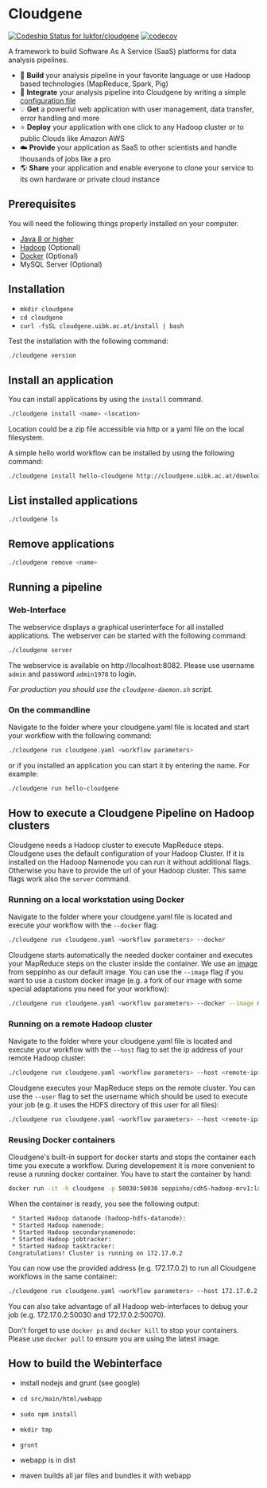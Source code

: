 Cloudgene
=========

[ ![Codeship Status for lukfor/cloudgene](https://app.codeship.com/projects/2e592ca0-ba41-0134-daad-4e53c1da9345/status?branch=master)](https://app.codeship.com/projects/195236) [![codecov](https://codecov.io/gh/lukfor/cloudgene/branch/master/graph/badge.svg?token=b7fe2lDzlV)](https://codecov.io/gh/lukfor/cloudgene)

A framework to build Software As A Service (SaaS) platforms for data analysis pipelines.

- :wrench: **Build** your analysis pipeline in your favorite language or use Hadoop based technologies (MapReduce, Spark, Pig)
- :page_facing_up: **Integrate** your analysis pipeline into Cloudgene by writing a simple [configuration file](http://docs.cloudgene.io/developers/introduction/)
- :bulb: **Get** a powerful web application with user management, data transfer, error handling and more
- :star: **Deploy** your application with one click to any Hadoop cluster or to public Clouds like Amazon AWS
- :cloud: **Provide** your application as SaaS to other scientists and handle thousands of jobs like a pro
- :earth_americas: **Share** your application and enable everyone to clone your service to its own hardware or private cloud instance

## Prerequisites

You will need the following things properly installed on your computer.

* [Java 8 or higher](http://www.oracle.com/technetwork/java/javase/downloads/jdk8-downloads-2133151.html)
* [Hadoop](http://hadoop.apache.org/) (Optional)
* [Docker](https://www.docker.com/) (Optional)
* MySQL Server (Optional)


## Installation

* `mkdir cloudgene`
* `cd cloudgene`
* `curl -fsSL cloudgene.uibk.ac.at/install | bash`

Test the installation with the following command:

```sh
./cloudgene version
```


## Install an application

You can install applications by using the `install` command.

```sh
./cloudgene install <name> <location> 
```
Location could be a zip file accessible via http or a yaml file on the local filesystem.

A simple hello world workflow can be installed by using the following command:

```sh
./cloudgene install hello-cloudgene http://cloudgene.uibk.ac.at/downloads/hello-cloudgene
```


## List installed applications

```sh
./cloudgene ls
```

## Remove applications

```sh
./cloudgene remove <name>
```

## Running a pipeline

### Web-Interface

The webservice displays a graphical userinterface for all installed applications. The webserver can be started with the following command:

```sh
./cloudgene server
```
The webservice is available on http://localhost:8082. Please use username `admin` and password `admin1978` to login.

*For production you should use the `cloudgene-daemon.sh` script.*


### On the commandline

Navigate to the folder where your cloudgene.yaml file is located and start your workflow with the following command:

```sh
./cloudgene run cloudgene.yaml <workflow parameters>
```
or if you installed an application you can start it by entering the name. For example:

```sh
./cloudgene run hello-cloudgene
```

## How to execute a Cloudgene Pipeline on Hadoop clusters

Cloudgene needs a Hadoop cluster to execute MapReduce steps. Cloudgene uses the default configuration of your Hadoop Cluster. If it is installed on the Hadoop Namenode you can run it without additional flags. Otherwise you have to provide the url of your Hadoop cluster. This same flags work also the `server` command.

### Running on a local workstation using Docker

Navigate to the folder where your cloudgene.yaml file is located and execute your workflow with the `--docker` flag:

```sh
./cloudgene run cloudgene.yaml <workflow parameters> --docker
```

Cloudgene starts automatically the needed docker container and executes your MapReduce steps on the cluster inside the container. We use an [image](https://github.com/seppinho/cdh5-hadoop-mrv1) from seppinho as our default image. You can use the `--image` flag if you want to use a custom docker image (e.g. a fork of our image with some special adaptations you need for your workflow):

```sh
./cloudgene run cloudgene.yaml <workflow parameters> --docker --image myuser/my-image
```


### Running on a remote Hadoop cluster

Navigate to the folder where your cloudgene.yaml file is located and execute your workflow with the `--host` flag to set the ip address of your remote Hadoop cluster:

```sh
./cloudgene run cloudgene.yaml <workflow parameters> --host <remote-ip>
```

Cloudgene executes your MapReduce steps on the remote cluster. You can use the `--user` flag to set the username which should be used to execute your job (e.g. it uses the HDFS directory of this user for all files):

```sh
./cloudgene run cloudgene.yaml <workflow parameters> --host <remote-ip> --user <remote-user>
```

### Reusing Docker containers

Cloudgene's built-in support for docker starts and stops the container each time you execute a workflow. During developement it is more convenient to reuse a running docker container. You have to start the container by hand:

```sh
docker run -it -h cloudgene -p 50030:50030 seppinho/cdh5-hadoop-mrv1:latest run-hadoop-initial.sh
```
When the container is ready, you see the following output:

```
 * Started Hadoop datanode (hadoop-hdfs-datanode): 
 * Started Hadoop namenode: 
 * Started Hadoop secondarynamenode: 
 * Started Hadoop jobtracker: 
 * Started Hadoop tasktracker: 
Congratulations! Cluster is running on 172.17.0.2
```

You can now use the provided address (e.g. 172.17.0.2) to run all Cloudgene workflows in the same container:
```sh
./cloudgene run cloudgene.yaml <workflow parameters> --host 172.17.0.2
```

You can also take advantage of all Hadoop web-interfaces to debug your job (e.g. 172.17.0.2:50030 and 172.17.0.2:50070). 

Don't forget to use `docker ps` and `docker kill` to stop your containers. Please use `docker pull` to ensure you are using the latest image.


## How to build the Webinterface


- install nodejs and grunt (see google)

- ``cd src/main/html/webapp``

- ``sudo npm install``

- ``mkdir tmp``

- ``grunt``

- webapp is in dist

- maven builds all jar files and bundles it with webapp
